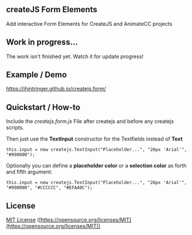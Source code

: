 ## createJS Form Elements
Add interactive Form Elements for CreateJS and AnimateCC projects

## Work in progress...
The work isn't finished yet. Watch it for update progress!

## Example / Demo
https://jhintringer.github.io/createjs.form/

## Quickstart / How-to
Include the *createjs.form.js* File after createjs and before any createjs scripts.

Then just use the **TextInput** constructor for the Textfields instead of **Text**

``
	this.input = new createjs.TextInput("Placeholder...", "26px 'Arial'", "#990000");
``

Optionally you can define a **placeholder color** or a **selection color** as forth and fifth argument:

``
	this.input = new createjs.TextInput("Placeholder...", "26px 'Arial'", "#990000", "#CCCCCC", "#EFA40C");
``

## License

[MIT License](https://opensource.org/licenses/MIT) 
([https://opensource.org/licenses/MIT](https://opensource.org/licenses/MIT))

